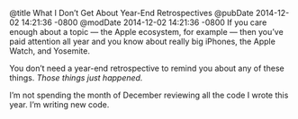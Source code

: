 @title What I Don’t Get About Year-End Retrospectives
@pubDate 2014-12-02 14:21:36 -0800
@modDate 2014-12-02 14:21:36 -0800
If you care enough about a topic — the Apple ecosystem, for example — then you’ve paid attention all year and you know about really big iPhones, the Apple Watch, and Yosemite.

You don’t need a year-end retrospective to remind you about any of these things. *Those things just happened.*

I’m not spending the month of December reviewing all the code I wrote this year. I’m writing new code.
